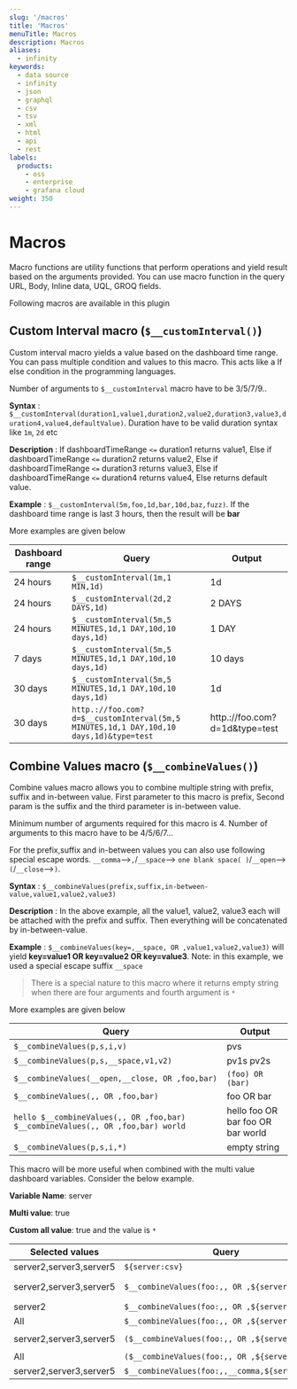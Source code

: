 ```yaml
---
slug: '/macros'
title: 'Macros'
menuTitle: Macros
description: Macros
aliases:
  - infinity
keywords:
  - data source
  - infinity
  - json
  - graphql
  - csv
  - tsv
  - xml
  - html
  - api
  - rest
labels:
  products:
    - oss
    - enterprise
    - grafana cloud
weight: 350
---
```


# Macros

Macro functions are utility functions that perform operations and yield result based on the arguments provided. You can use macro function in the query URL, Body, Inline data, UQL, GROQ fields.

Following macros are available in this plugin

## Custom Interval macro (`$__customInterval()`)

Custom interval macro yields a value based on the dashboard time range. You can pass multiple condition and values to this macro. This acts like a If else condition in the programming languages.

Number of arguments to `$__customInterval` macro have to be 3/5/7/9..

**Syntax** : `$__customInterval(duration1,value1,duration2,value2,duration3,value3,duration4,value4,defaultValue)`. Duration have to be valid duration syntax like `1m`, `2d` etc

**Description** : If dashboardTimeRange `<=` duration1 returns value1, Else if dashboardTimeRange `<=` duration2 returns value2, Else if dashboardTimeRange `<=` duration3 returns value3, Else if dashboardTimeRange `<=` duration4 returns value4, Else returns default value.

**Example** : `$__customInterval(5m,foo,1d,bar,10d,baz,fuzz)`. If the dashboard time range is last 3 hours, then the result will be **bar**

More examples are given below

| Dashboard range | Query                                                                                 | Output                         |
| --------------- | ------------------------------------------------------------------------------------- | ------------------------------ |
| 24 hours        | `$__customInterval(1m,1 MIN,1d)`                                                      | 1d                             |
| 24 hours        | `$__customInterval(2d,2 DAYS,1d)`                                                     | 2 DAYS                         |
| 24 hours        | `$__customInterval(5m,5 MINUTES,1d,1 DAY,10d,10 days,1d)`                             | 1 DAY                          |
| 7 days          | `$__customInterval(5m,5 MINUTES,1d,1 DAY,10d,10 days,1d)`                             | 10 days                        |
| 30 days         | `$__customInterval(5m,5 MINUTES,1d,1 DAY,10d,10 days,1d)`                             | 1d                             |
| 30 days         | `http.://foo.com?d=$__customInterval(5m,5 MINUTES,1d,1 DAY,10d,10 days,1d)&type=test` | http.://foo.com?d=1d&type=test |

## Combine Values macro (`$__combineValues()`)

Combine values macro allows you to combine multiple string with prefix, suffix and in-between value. First parameter to this macro is prefix, Second param is the suffix and the third parameter is in-between value.

Minimum number of arguments required for this macro is 4. Number of arguments to this macro have to be 4/5/6/7...

For the prefix,suffix and in-between values you can also use following special escape words. `__comma`-->`,`/`__space`--> `one blank space( )`/`__open`-->`(`/`__close`-->`)`.

**Syntax** : `$__combineValues(prefix,suffix,in-between-value,value1,value2,value3)`

**Description** : In the above example, all the value1, value2, value3 each will be attached with the prefix and suffix. Then everything will be concatenated by in-between-value.

**Example** : `$__combineValues(key=,__space, OR ,value1,value2,value3)` will yield **key=value1 OR key=value2 OR key=value3**. Note: in this example, we used a special escape suffix `__space`

> There is a special nature to this macro where it returns empty string when there are four arguments and fourth argument is `*`

More examples are given below

| Query                                                                           | Output                            |
| ------------------------------------------------------------------------------- | --------------------------------- |
| `$__combineValues(p,s,i,v)`                                                     | pvs                               |
| `$__combineValues(p,s,__space,v1,v2)`                                           | pv1s pv2s                         |
| `$__combineValues(__open,__close, OR ,foo,bar)`                                 | `(foo) OR (bar)`                  |
| `$__combineValues(,, OR ,foo,bar)`                                              | foo OR bar                        |
| `hello $__combineValues(,, OR ,foo,bar) $__combineValues(,, OR ,foo,bar) world` | hello foo OR bar foo OR bar world |
| `$__combineValues(p,s,i,*)`                                                     | empty string                      |

This macro will be more useful when combined with the multi value dashboard variables. Consider the below example.

**Variable Name**: server

**Multi value**: true

**Custom all value**: true and the value is `*`

| Selected values         | Query                                           | Output                                        |
| ----------------------- | ----------------------------------------------- | --------------------------------------------- |
| server2,server3,server5 | `${server:csv}`                                 | server2,server3,server5                       |
| server2,server3,server5 | `$__combineValues(foo:,, OR ,${server:csv})`    | foo:server2 OR foo:server3 OR foo:server5     |
| server2                 | `$__combineValues(foo:,, OR ,${server:csv})`    | foo:server2                                   |
| All                     | `$__combineValues(foo:,, OR ,${server:csv})`    | empty string                                  |
| server2,server3,server5 | `($__combineValues(foo:,, OR ,${server:csv}))`  | `(foo:server2 OR foo:server3 OR foo:server5)` |
| All                     | `($__combineValues(foo:,, OR ,${server:csv}))`  | `()`                                          |
| server2,server3,server5 | `$__combineValues(foo:,,__comma,${server:csv})` | foo:server2,foo:server3,foo:server5           |

